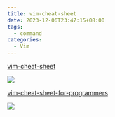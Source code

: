 ```yaml
---
title: vim-cheat-sheet
date: 2023-12-06T23:47:15+08:00
tags:
  - command
categories:
  - Vim
---
```


[vim-cheat-sheet](http://www.viemu.com/a_vi_vim_graphical_cheat_sheet_tutorial.html)

![](img/vim-cheat-sheet/vi-vim-cheat-sheet.gif)

[vim-cheat-sheet-for-programmers](https://michael.peopleofhonoronly.com/vim/)

![](img/vim-cheat-sheet/vim_cheat_sheet_for_programmers_print.png)